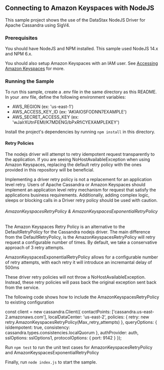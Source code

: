 ## Connecting to Amazon Keyspaces with NodeJS

This sample project shows the use of the DataStax NodeJS Driver for Apache Cassandra using SigV4.

### Prerequisites

You should have NodeJS and NPM installed. This sample used NodeJS 14.x and NPM 6.x.

You should also setup Amazon Keyspaces with an IAM user. See [Accessing Amazon Keyspaces](https://docs.aws.amazon.com/keyspaces/latest/devguide/accessing.html) for more.

### Running the Sample

To run this sample, create a .env file in the same directory as this README.
In your .env file, define the following environment variables:
- AWS_REGION (ex: 'us-east-1')
- AWS_ACCESS_KEY_ID (ex: 'AKIAIOSFODNN7EXAMPLE')
- AWS_SECRET_ACCESS_KEY (ex: 'wJalrXUtnFEMI/K7MDENG/bPxRfiCYEXAMPLEKEY')

Install the project's dependencies by running `npm install` in this directory.

#### Retry Policies
The nodejs driver will attempt to retry idempotent request transparently to the application. If you are seeing NoHostAvailableException when using Amazon Keyspaces, replacing the default retry policy with the ones provided in this repository will be beneficial.

Implementing a driver retry policy is not a replacement for an application level retry. Users of Apache Cassandra or Amazon Keyspaces should implement an application level retry mechanism for request that satisfy the applications business requirements. Additionally, adding complex logic, sleeps or blocking calls in a Driver retry policy should be used with caution.
###### AmazonKeyspacesRetryPolicy &  AmazonKeyspacesExponentialRetryPolicy
The Amazon Keyspaces Retry Policy is an alternative to the DefaultRetryPolicy for the Cassandra nodejs driver. The main difference from the DefaultRetryPolicy, is the AmazonKeyspacesRetryPolicy will retry request a configurable number of times. By default, we take a conservative approach of 3 retry attempts. 

AmazonKeyspacesExponentialRetryPolicy allows for a configurable number of retry attempts, with each retry it will introduce an incremantal delay of 500ms

These driver retry policies will not throw a NoHostAvailableException. Instead, these retry policies will pass back the original exception sent back from the service.

The following code shows how to include the AmazonKeyspacesRetryPolicy to existing configuration

const client = new cassandra.Client({
                   contactPoints: ['cassandra.us-east-2.amazonaws.com'],
                   localDataCenter: 'us-east-2',
                   policies: { retry: new retry.AmazonKeyspacesRetryPolicy(Max_retry_attempts) },
                   queryOptions: { isIdempotent: true, consistency: cassandra.types.consistencies.localQuorum },
                   authProvider: auth,
                   sslOptions: sslOptions1,
                   protocolOptions: { port: 9142 }
});

Run `npm test` to run the unit test cases for AmazonKeyspacesRetryPolicy and AmazonKeyspacesExponentialRetryPolicy

Finally, run `node index.js` to start the sample.